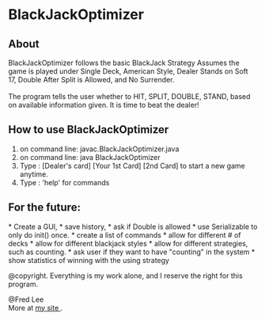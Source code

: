 <h1> BlackJackOptimizer </h1>
<h2> About </h2>
BlackJackOptimizer follows the basic BlackJack Strategy
Assumes the game is played under Single Deck, American Style,
Dealer Stands on Soft 17, Double After Split is Allowed, and 
No Surrender.
<br />
<br />
The program tells the user whether to HIT, SPLIT, DOUBLE, STAND, based on available information given. It is time to beat the dealer!

<h2> How to use BlackJackOptimizer </h2>
<ol>
<li> on command line: javac.BlackJackOptimizer.java </li>
<li> on command line: java BlackJackOptimizer </li>
<li> Type : [Dealer's card] [Your 1st Card] [2nd Card] to start a new game anytime. </li>
<li> Type : 'help' for commands </li>
</ol>

<h2> For the future: </h2>
 * Create a GUI, 
 * save history, 
 * ask if Double is allowed
 * use Serializable to only do init() once.
 * create a list of commands
 * allow for different # of decks
 * allow for different blackjack styles
 * allow for different strategies, such as counting.
 * ask user if they want to have "counting" in the system
 * show statistics of winning with the using strategy


<p> @copyright. Everything is my work alone, and I reserve the right for this program. </p>
<p> @Fred Lee <br /> More at <a href="http://fredlee0109.github.io/"> my site </a>.</p>